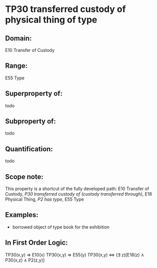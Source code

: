 # TP30 transferred custody of physical thing of type

## Domain: 

E10 Transfer of Custody

## Range: 

E55 Type

## Superproperty of: 

todo

## Subproperty of: 

todo

## Quantification: 

todo

## Scope note: 

This property is a shortcut of the fully developed path: E10 Transfer of Custody, _P30 transferred custody of (custody transferred through)_, E18 Physical Thing, _P2 has type_, E55 Type

## Examples: 

* borrowed object of type book for the exhibition

## In First Order Logic: 

TP30(x,y) ⇒ E10(x)
TP30(x,y) ⇒ E55(y)
TP30(x,y) ⇔ (∃ z)[E18(z) ∧ P30(x,z) ∧ P2(z,y)]


